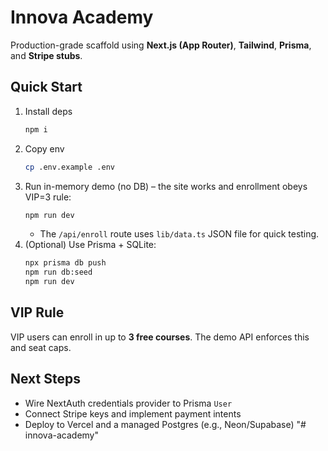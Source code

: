 # Innova Academy
Production-grade scaffold using **Next.js (App Router)**, **Tailwind**, **Prisma**, and **Stripe stubs**.

## Quick Start
1. Install deps
   ```bash
   npm i
   ```
2. Copy env
   ```bash
   cp .env.example .env
   ```
3. Run in-memory demo (no DB) – the site works and enrollment obeys VIP=3 rule:
   ```bash
   npm run dev
   ```
   - The `/api/enroll` route uses `lib/data.ts` JSON file for quick testing.
4. (Optional) Use Prisma + SQLite:
   ```bash
   npx prisma db push
   npm run db:seed
   npm run dev
   ```

## VIP Rule
VIP users can enroll in up to **3 free courses**. The demo API enforces this and seat caps.

## Next Steps
- Wire NextAuth credentials provider to Prisma `User`
- Connect Stripe keys and implement payment intents
- Deploy to Vercel and a managed Postgres (e.g., Neon/Supabase)
"# innova-academy" 
